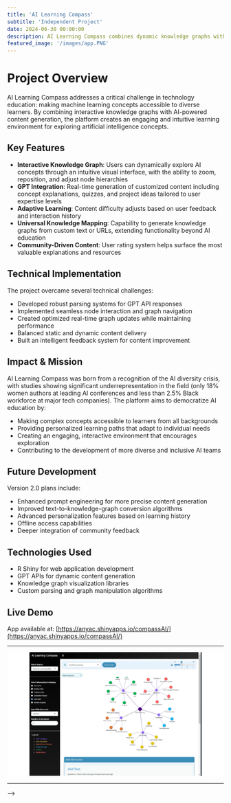 ```yaml
---
title: 'AI Learning Compass'
subtitle: 'Independent Project'
date: 2024-06-30 00:00:00
description: AI Learning Compass combines dynamic knowledge graphs with GPT-powered content generation to create an intuitive, personalized learning experience for exploring artificial intelligence concepts. The R Shiny app visualizes complex AI topics through an interactive map while providing real-time, customized content based on user interests and expertise levels.
featured_image: '/images/app.PNG'
---
```


# Project Overview
AI Learning Compass addresses a critical challenge in technology education: making machine learning concepts accessible to diverse learners. By combining interactive knowledge graphs with AI-powered content generation, the platform creates an engaging and intuitive learning environment for exploring artificial intelligence concepts.

## Key Features
- **Interactive Knowledge Graph**: Users can dynamically explore AI concepts through an intuitive visual interface, with the ability to zoom, reposition, and adjust node hierarchies
- **GPT Integration**: Real-time generation of customized content including concept explanations, quizzes, and project ideas tailored to user expertise levels
- **Adaptive Learning**: Content difficulty adjusts based on user feedback and interaction history
- **Universal Knowledge Mapping**: Capability to generate knowledge graphs from custom text or URLs, extending functionality beyond AI education
- **Community-Driven Content**: User rating system helps surface the most valuable explanations and resources

## Technical Implementation
The project overcame several technical challenges:
- Developed robust parsing systems for GPT API responses
- Implemented seamless node interaction and graph navigation
- Created optimized real-time graph updates while maintaining performance
- Balanced static and dynamic content delivery
- Built an intelligent feedback system for content improvement

## Impact & Mission
AI Learning Compass was born from a recognition of the AI diversity crisis, with studies showing significant underrepresentation in the field (only 18% women authors at leading AI conferences and less than 2.5% Black workforce at major tech companies). The platform aims to democratize AI education by:
- Making complex concepts accessible to learners from all backgrounds
- Providing personalized learning paths that adapt to individual needs
- Creating an engaging, interactive environment that encourages exploration
- Contributing to the development of more diverse and inclusive AI teams

## Future Development
Version 2.0 plans include:
- Enhanced prompt engineering for more precise content generation
- Improved text-to-knowledge-graph conversion algorithms
- Advanced personalization features based on learning history
- Offline access capabilities
- Deeper integration of community feedback

## Technologies Used
- R Shiny for web application development
- GPT APIs for dynamic content generation
- Knowledge graph visualization libraries
- Custom parsing and graph manipulation algorithms

## Live Demo
App available at: [https://anyac.shinyapps.io/compassAI/](https://anyac.shinyapps.io/compassAI/)

---


<div class="gallery" data-columns="1">
	<img src="/images/app.PNG">
</div>


---
-->



